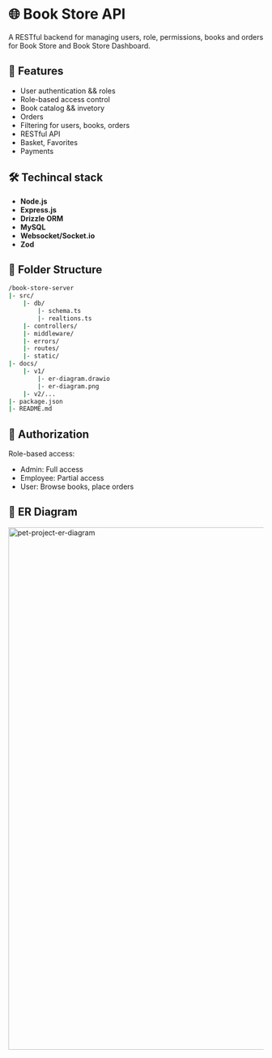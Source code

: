 # 🌐 Book Store API

A RESTful backend for managing users, role, permissions, books and orders for Book Store and Book Store Dashboard. 


## 🚀 Features

- User authentication && roles
- Role-based access control
- Book catalog && invetory
- Orders
- Filtering for users, books, orders
- RESTful API
- Basket, Favorites
- Payments

 
## 🛠️ Techincal stack
- **Node.js**
- **Express.js**
- **Drizzle ORM**
- **MySQL**
- **Websocket/Socket.io**
- **Zod**

## 📂 Folder Structure

```bash
/book-store-server
|- src/
    |- db/
        |- schema.ts
        |- realtions.ts
    |- controllers/
    |- middleware/
    |- errors/
    |- routes/
    |- static/
|- docs/
    |- v1/
        |- er-diagram.drawio
        |- er-diagram.png
    |- v2/...
|- package.json
|- README.md
```

## 🔐 Authorization
Role-based access:
- Admin: Full access
- Employee: Partial access
- User: Browse books, place orders


## 🧩 ER Diagram

<img width="1201" height="1031" alt="pet-project-er-diagram" src="https://github.com/user-attachments/assets/3c1304c2-d72f-4f8e-84b0-044541621240" />
